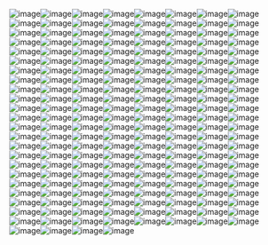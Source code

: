 ![image](../animals%20abstract%20expresionism/00564-68399187.png?raw=true)![image](../animals%20abstract%20expresionism/00565-1852594706.png?raw=true)![image](../animals%20abstract%20expresionism/00566-3302886489.png?raw=true)![image](../animals%20abstract%20expresionism/00567-1714984045.png?raw=true)![image](../animals%20abstract%20expresionism/00568-3347166541.png?raw=true)![image](../animals%20abstract%20expresionism/00569-1100534635.png?raw=true)![image](../animals%20abstract%20expresionism/00570-2117748232.png?raw=true)![image](../animals%20abstract%20expresionism/00571-3999540897.png?raw=true)![image](../animals%20abstract%20expresionism/00572-2282693680.png?raw=true)![image](../animals%20abstract%20expresionism/00573-3985471228.png?raw=true)![image](../animals%20abstract%20expresionism/00574-3370468398.png?raw=true)![image](../animals%20abstract%20expresionism/00575-2230638752.png?raw=true)![image](../animals%20abstract%20expresionism/00576-4275723761.png?raw=true)![image](../animals%20abstract%20expresionism/00577-774740341.png?raw=true)![image](../animals%20abstract%20expresionism/00578-4020646798.png?raw=true)![image](../animals%20abstract%20expresionism/00579-3575577358.png?raw=true)![image](../animals%20abstract%20expresionism/00580-4019830261.png?raw=true)![image](../animals%20abstract%20expresionism/00581-3959755790.png?raw=true)![image](../animals%20abstract%20expresionism/00582-1790364941.png?raw=true)![image](../animals%20abstract%20expresionism/00583-452612515.png?raw=true)![image](../animals%20abstract%20expresionism/00584-4243506200.png?raw=true)![image](../animals%20abstract%20expresionism/00585-1210695060.png?raw=true)![image](../animals%20abstract%20expresionism/00586-3116383900.png?raw=true)![image](../animals%20abstract%20expresionism/00587-3758677679.png?raw=true)![image](../animals%20abstract%20expresionism/00588-4164903011.png?raw=true)![image](../animals%20abstract%20expresionism/00589-2523461794.png?raw=true)![image](../animals%20abstract%20expresionism/00590-3154758576.png?raw=true)![image](../animals%20abstract%20expresionism/00591-2722283245.png?raw=true)![image](../animals%20abstract%20expresionism/00592-3068205311.png?raw=true)![image](../animals%20abstract%20expresionism/00593-2250647188.png?raw=true)![image](../animals%20abstract%20expresionism/00594-105775964.png?raw=true)![image](../animals%20abstract%20expresionism/00595-353394803.png?raw=true)![image](../animals%20abstract%20expresionism/00596-1793417079.png?raw=true)![image](../animals%20abstract%20expresionism/00597-3142195573.png?raw=true)![image](../animals%20abstract%20expresionism/00598-3785133430.png?raw=true)![image](../animals%20abstract%20expresionism/00599-3287332031.png?raw=true)![image](../animals%20abstract%20expresionism/00600-1707893924.png?raw=true)![image](../animals%20abstract%20expresionism/00601-1123448375.png?raw=true)![image](../animals%20abstract%20expresionism/00602-3005121477.png?raw=true)![image](../animals%20abstract%20expresionism/00603-4223046478.png?raw=true)![image](../animals%20abstract%20expresionism/00604-4133902933.png?raw=true)![image](../animals%20abstract%20expresionism/00605-2816393003.png?raw=true)![image](../animals%20abstract%20expresionism/00606-1405198271.png?raw=true)![image](../animals%20abstract%20expresionism/00607-2983988040.png?raw=true)![image](../animals%20abstract%20expresionism/00608-994157727.png?raw=true)![image](../animals%20abstract%20expresionism/00609-3694107322.png?raw=true)![image](../animals%20abstract%20expresionism/00610-2990403569.png?raw=true)![image](../animals%20abstract%20expresionism/00611-1274013355.png?raw=true)![image](../animals%20abstract%20expresionism/00612-98032065.png?raw=true)![image](../animals%20abstract%20expresionism/00613-745161985.png?raw=true)![image](../animals%20abstract%20expresionism/00614-97674890.png?raw=true)![image](../animals%20abstract%20expresionism/00615-2236175045.png?raw=true)![image](../animals%20abstract%20expresionism/00616-1434013640.png?raw=true)![image](../animals%20abstract%20expresionism/00617-2658640855.png?raw=true)![image](../animals%20abstract%20expresionism/00618-1802147087.png?raw=true)![image](../animals%20abstract%20expresionism/00619-2093577408.png?raw=true)![image](../animals%20abstract%20expresionism/00620-2951284594.png?raw=true)![image](../animals%20abstract%20expresionism/00621-1090204458.png?raw=true)![image](../animals%20abstract%20expresionism/00622-269446047.png?raw=true)![image](../animals%20abstract%20expresionism/00623-3130491445.png?raw=true)![image](../animals%20abstract%20expresionism/00624-3340962801.png?raw=true)![image](../animals%20abstract%20expresionism/00625-135344963.png?raw=true)![image](../animals%20abstract%20expresionism/00626-2961609965.png?raw=true)![image](../animals%20abstract%20expresionism/00627-3080465350.png?raw=true)![image](../animals%20abstract%20expresionism/00628-3967027841.png?raw=true)![image](../animals%20abstract%20expresionism/00629-1889241203.png?raw=true)![image](../animals%20abstract%20expresionism/00630-2041449516.png?raw=true)![image](../animals%20abstract%20expresionism/00631-4091469791.png?raw=true)![image](../animals%20abstract%20expresionism/00632-1895660187.png?raw=true)![image](../animals%20abstract%20expresionism/00633-3291724.png?raw=true)![image](../animals%20abstract%20expresionism/00634-4187993745.png?raw=true)![image](../animals%20abstract%20expresionism/00635-3576234326.png?raw=true)![image](../animals%20abstract%20expresionism/00636-3274354031.png?raw=true)![image](../animals%20abstract%20expresionism/00637-1476845727.png?raw=true)![image](../animals%20abstract%20expresionism/00638-2864871806.png?raw=true)![image](../animals%20abstract%20expresionism/00639-461875371.png?raw=true)![image](../animals%20abstract%20expresionism/00640-3122127775.png?raw=true)![image](../animals%20abstract%20expresionism/00641-1905870470.png?raw=true)![image](../animals%20abstract%20expresionism/00642-1370006650.png?raw=true)![image](../animals%20abstract%20expresionism/00643-661760111.png?raw=true)![image](../animals%20abstract%20expresionism/00644-1983822062.png?raw=true)![image](../animals%20abstract%20expresionism/00645-2153827142.png?raw=true)![image](../animals%20abstract%20expresionism/00646-2972942837.png?raw=true)![image](../animals%20abstract%20expresionism/00647-1136658638.png?raw=true)![image](../animals%20abstract%20expresionism/00648-4031335032.png?raw=true)![image](../animals%20abstract%20expresionism/00649-1336694275.png?raw=true)![image](../animals%20abstract%20expresionism/00650-4074414566.png?raw=true)![image](../animals%20abstract%20expresionism/00651-3358521569.png?raw=true)![image](../animals%20abstract%20expresionism/00652-2304447667.png?raw=true)![image](../animals%20abstract%20expresionism/00653-1813345730.png?raw=true)![image](../animals%20abstract%20expresionism/00654-1417269386.png?raw=true)![image](../animals%20abstract%20expresionism/00655-3609780481.png?raw=true)![image](../animals%20abstract%20expresionism/00656-4009789277.png?raw=true)![image](../animals%20abstract%20expresionism/00657-3754548728.png?raw=true)![image](../animals%20abstract%20expresionism/00658-1671341231.png?raw=true)![image](../animals%20abstract%20expresionism/00659-4221999158.png?raw=true)![image](../animals%20abstract%20expresionism/00660-366523173.png?raw=true)![image](../animals%20abstract%20expresionism/00661-2404394975.png?raw=true)![image](../animals%20abstract%20expresionism/00662-3163105543.png?raw=true)![image](../animals%20abstract%20expresionism/00663-2681154160.png?raw=true)![image](../animals%20abstract%20expresionism/00664-3039083098.png?raw=true)![image](../animals%20abstract%20expresionism/00665-1595620358.png?raw=true)![image](../animals%20abstract%20expresionism/00666-4138192133.png?raw=true)![image](../animals%20abstract%20expresionism/00667-4085463638.png?raw=true)![image](../animals%20abstract%20expresionism/00668-1404733893.png?raw=true)![image](../animals%20abstract%20expresionism/00669-2790329968.png?raw=true)![image](../animals%20abstract%20expresionism/00670-3607121916.png?raw=true)![image](../animals%20abstract%20expresionism/00671-610834823.png?raw=true)![image](../animals%20abstract%20expresionism/00672-815295462.png?raw=true)![image](../animals%20abstract%20expresionism/00673-3686980727.png?raw=true)![image](../animals%20abstract%20expresionism/00674-2686341999.png?raw=true)![image](../animals%20abstract%20expresionism/00675-3950391879.png?raw=true)![image](../animals%20abstract%20expresionism/00676-550770460.png?raw=true)![image](../animals%20abstract%20expresionism/00677-962130781.png?raw=true)![image](../animals%20abstract%20expresionism/00678-931462784.png?raw=true)![image](../animals%20abstract%20expresionism/00679-3826953394.png?raw=true)![image](../animals%20abstract%20expresionism/00680-530258372.png?raw=true)![image](../animals%20abstract%20expresionism/00681-1054867535.png?raw=true)![image](../animals%20abstract%20expresionism/00682-3721768823.png?raw=true)![image](../animals%20abstract%20expresionism/00683-1226957848.png?raw=true)![image](../animals%20abstract%20expresionism/00684-1054931544.png?raw=true)![image](../animals%20abstract%20expresionism/00685-3135749229.png?raw=true)![image](../animals%20abstract%20expresionism/00686-866194253.png?raw=true)![image](../animals%20abstract%20expresionism/00687-229791606.png?raw=true)![image](../animals%20abstract%20expresionism/00688-1277652707.png?raw=true)![image](../animals%20abstract%20expresionism/00689-2062039678.png?raw=true)![image](../animals%20abstract%20expresionism/00690-1307004311.png?raw=true)![image](../animals%20abstract%20expresionism/00691-885042160.png?raw=true)![image](../animals%20abstract%20expresionism/00692-953644759.png?raw=true)![image](../animals%20abstract%20expresionism/00693-4158645494.png?raw=true)![image](../animals%20abstract%20expresionism/00694-3493853039.png?raw=true)![image](../animals%20abstract%20expresionism/00695-3757666912.png?raw=true)![image](../animals%20abstract%20expresionism/00696-3944240436.png?raw=true)![image](../animals%20abstract%20expresionism/00697-3463107342.png?raw=true)![image](../animals%20abstract%20expresionism/00698-1083479492.png?raw=true)![image](../animals%20abstract%20expresionism/00699-4064618157.png?raw=true)![image](../animals%20abstract%20expresionism/00700-3569785767.png?raw=true)![image](../animals%20abstract%20expresionism/00701-1772545995.png?raw=true)![image](../animals%20abstract%20expresionism/00702-3171990446.png?raw=true)![image](../animals%20abstract%20expresionism/00703-769010274.png?raw=true)![image](../animals%20abstract%20expresionism/00704-1273925452.png?raw=true)![image](../animals%20abstract%20expresionism/00705-3755393713.png?raw=true)![image](../animals%20abstract%20expresionism/00706-867515380.png?raw=true)![image](../animals%20abstract%20expresionism/00707-3610547548.png?raw=true)![image](../animals%20abstract%20expresionism/00708-808263021.png?raw=true)![image](../animals%20abstract%20expresionism/00709-4157675743.png?raw=true)![image](../animals%20abstract%20expresionism/00710-150720900.png?raw=true)![image](../animals%20abstract%20expresionism/00711-1504193999.png?raw=true)![image](../animals%20abstract%20expresionism/00712-4023644792.png?raw=true)![image](../animals%20abstract%20expresionism/00713-2285490108.png?raw=true)![image](../animals%20abstract%20expresionism/00714-2875521150.png?raw=true)![image](../animals%20abstract%20expresionism/00715-2925865059.png?raw=true)![image](../animals%20abstract%20expresionism/00716-3153260673.png?raw=true)![image](../animals%20abstract%20expresionism/00717-2362544720.png?raw=true)![image](../animals%20abstract%20expresionism/00718-181967342.png?raw=true)![image](../animals%20abstract%20expresionism/00719-624671609.png?raw=true)![image](../animals%20abstract%20expresionism/00720-3118769845.png?raw=true)![image](../animals%20abstract%20expresionism/00721-189673749.png?raw=true)![image](../animals%20abstract%20expresionism/00722-356645132.png?raw=true)![image](../animals%20abstract%20expresionism/00723-2438147489.png?raw=true)![image](../animals%20abstract%20expresionism/00724-660527926.png?raw=true)![image](../animals%20abstract%20expresionism/00725-740264851.png?raw=true)![image](../animals%20abstract%20expresionism/00726-3002453164.png?raw=true)![image](../animals%20abstract%20expresionism/00727-864900459.png?raw=true)![image](../animals%20abstract%20expresionism/00728-4245136122.png?raw=true)![image](../animals%20abstract%20expresionism/00729-1100718634.png?raw=true)![image](../animals%20abstract%20expresionism/00730-2989905569.png?raw=true)![image](../animals%20abstract%20expresionism/00731-2867896357.png?raw=true)![image](../animals%20abstract%20expresionism/00732-2982275539.png?raw=true)![image](../animals%20abstract%20expresionism/00733-3799876283.png?raw=true)![image](../animals%20abstract%20expresionism/00734-1951973763.png?raw=true)![image](../animals%20abstract%20expresionism/00735-1211269736.png?raw=true)![image](../animals%20abstract%20expresionism/00736-1640707313.png?raw=true)![image](../animals%20abstract%20expresionism/00737-845342943.png?raw=true)![image](../animals%20abstract%20expresionism/00738-180923284.png?raw=true)![image](../animals%20abstract%20expresionism/00739-3128304501.png?raw=true)![image](../animals%20abstract%20expresionism/00740-3101626620.png?raw=true)![image](../animals%20abstract%20expresionism/00741-1003129152.png?raw=true)![image](../animals%20abstract%20expresionism/00742-366138270.png?raw=true)![image](../animals%20abstract%20expresionism/00743-451667008.png?raw=true)![image](../animals%20abstract%20expresionism/00744-1380007572.png?raw=true)![image](../animals%20abstract%20expresionism/00745-1530395236.png?raw=true)![image](../animals%20abstract%20expresionism/00746-3158560294.png?raw=true)![image](../animals%20abstract%20expresionism/00747-4138479756.png?raw=true)![image](../animals%20abstract%20expresionism/00748-4127957878.png?raw=true)![image](../animals%20abstract%20expresionism/00749-1705561715.png?raw=true)![image](../animals%20abstract%20expresionism/00750-3683699462.png?raw=true)![image](../animals%20abstract%20expresionism/00751-2570579644.png?raw=true)
